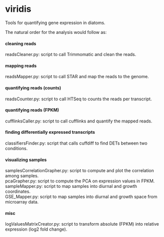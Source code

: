 # viridis
Tools for quantifying gene expression in diatoms.  
    
The natural order for the analysis would follow as:   

#### cleaning reads
readsCleaner.py: script to call Trimmomatic and clean the reads.

#### mapping reads
readsMapper.py: script to call STAR and map the reads to the genome.

#### quantifying reads (counts)
readsCounter.py: script to call HTSeq to counts the reads per transcript.  

#### quantifying reads (FPKM)
cufflinksCaller.py: script to call cufflinks and quantify the mapped reads.  

#### finding differentially expressed transcripts
classifiersFinder.py: script that calls cuffdiff to find DETs between two conditions.  

#### visualizing samples
samplesCorrelationGrapher.py: script to compute and plot the correlation among samples.  
pcaGrapher.py: script to compute the PCA on expression values in FPKM.  
sampleMapper.py: script to map samples into diurnal and growth coordinates.  
GSE_Mapper.py: script to map samples into diurnal and growth space from microarray data.  

#### misc
logValuesMatrixCreator.py: script to transform absolute (FPKM) into relative expression (log2 fold change).

